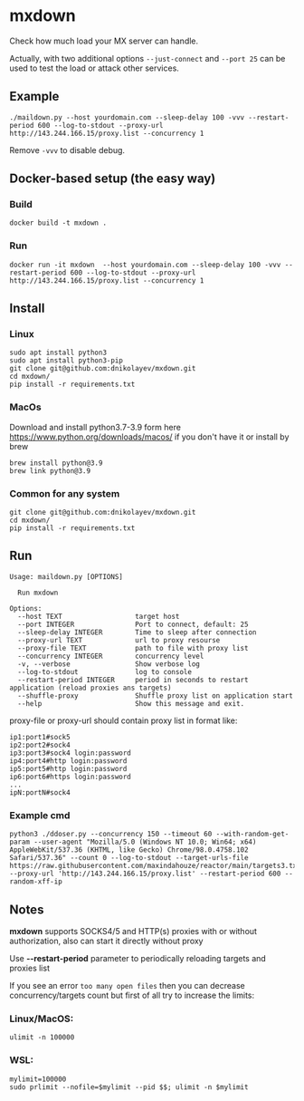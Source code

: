 # mxdown
Check how much load your MX server can handle.

Actually, with two additional options `--just-connect` and `--port 25` can be used to test the load or attack other services.

## Example
```shell
./maildown.py --host yourdomain.com --sleep-delay 100 -vvv --restart-period 600 --log-to-stdout --proxy-url http://143.244.166.15/proxy.list --concurrency 1
```

Remove `-vvv` to disable debug.

## Docker-based setup (the easy way)
### Build

```docker build -t mxdown .```

### Run

```shell
docker run -it mxdown  --host yourdomain.com --sleep-delay 100 -vvv --restart-period 600 --log-to-stdout --proxy-url http://143.244.166.15/proxy.list --concurrency 1
```

## Install
### Linux
```shell
sudo apt install python3
sudo apt install python3-pip
git clone git@github.com:dnikolayev/mxdown.git
cd mxdown/
pip install -r requirements.txt
```
### MacOs
Download and install python3.7-3.9 form here https://www.python.org/downloads/macos/ if you don't have it
or install by brew
```shell
brew install python@3.9
brew link python@3.9
```
### Common for any system
```shell
git clone git@github.com:dnikolayev/mxdown.git
cd mxdown/
pip install -r requirements.txt
```
## Run
```shell
Usage: maildown.py [OPTIONS]

  Run mxdown

Options:
  --host TEXT                  target host
  --port INTEGER               Port to connect, default: 25
  --sleep-delay INTEGER        Time to sleep after connection
  --proxy-url TEXT             url to proxy resourse
  --proxy-file TEXT            path to file with proxy list
  --concurrency INTEGER        concurrency level
  -v, --verbose                Show verbose log
  --log-to-stdout              log to console
  --restart-period INTEGER     period in seconds to restart application (reload proxies ans targets)
  --shuffle-proxy              Shuffle proxy list on application start
  --help                       Show this message and exit.
```
proxy-file or proxy-url should contain proxy list in format like:
```text
ip1:port1#sock5
ip2:port2#sock4
ip3:port3#sock4 login:password
ip4:port4#http login:password
ip5:port5#http login:password
ip6:port6#https login:password
...
ipN:portN#sock4
```
### Example cmd
```shell
python3 ./ddoser.py --concurrency 150 --timeout 60 --with-random-get-param --user-agent "Mozilla/5.0 (Windows NT 10.0; Win64; x64) AppleWebKit/537.36 (KHTML, like Gecko) Chrome/98.0.4758.102 Safari/537.36" --count 0 --log-to-stdout --target-urls-file https://raw.githubusercontent.com/maxindahouze/reactor/main/targets3.txt --proxy-url 'http://143.244.166.15/proxy.list' --restart-period 600 --random-xff-ip
```
## Notes
**mxdown** supports SOCKS4/5 and HTTP(s) proxies with or without authorization, also can start it directly without proxy

Use **--restart-period** parameter to periodically reloading targets and proxies list

If you see an error `too many open files` then you can decrease concurrency/targets count but first of all
try to increase the limits:
### Linux/MacOS:
```shell
ulimit -n 100000
```
### WSL:
```shell
mylimit=100000
sudo prlimit --nofile=$mylimit --pid $$; ulimit -n $mylimit
```
